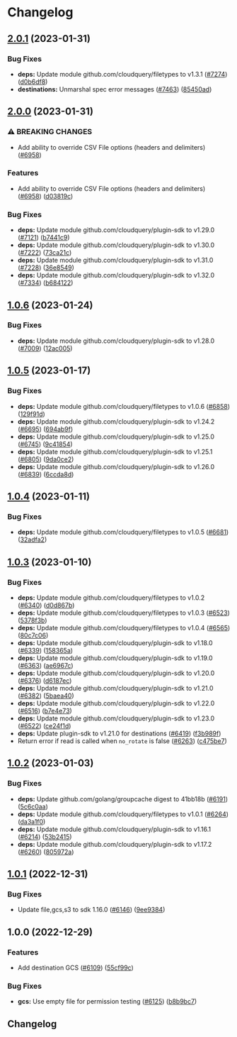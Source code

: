 # Changelog

## [2.0.1](https://github.com/cloudquery/cloudquery/compare/plugins-destination-gcs-v2.0.0...plugins-destination-gcs-v2.0.1) (2023-01-31)


### Bug Fixes

* **deps:** Update module github.com/cloudquery/filetypes to v1.3.1 ([#7274](https://github.com/cloudquery/cloudquery/issues/7274)) ([d0b6df8](https://github.com/cloudquery/cloudquery/commit/d0b6df81915bb4d623f0580516f600144c78340d))
* **destinations:** Unmarshal spec error messages ([#7463](https://github.com/cloudquery/cloudquery/issues/7463)) ([85450ad](https://github.com/cloudquery/cloudquery/commit/85450adcc6a73e230a70ef2f56aff3d93dada185))

## [2.0.0](https://github.com/cloudquery/cloudquery/compare/plugins-destination-gcs-v1.0.6...plugins-destination-gcs-v2.0.0) (2023-01-31)


### ⚠ BREAKING CHANGES

* Add ability to override CSV File options (headers and delimiters) ([#6958](https://github.com/cloudquery/cloudquery/issues/6958))

### Features

* Add ability to override CSV File options (headers and delimiters) ([#6958](https://github.com/cloudquery/cloudquery/issues/6958)) ([d03819c](https://github.com/cloudquery/cloudquery/commit/d03819ce1439e5f0509eb128da5c6ed75acf416b))


### Bug Fixes

* **deps:** Update module github.com/cloudquery/plugin-sdk to v1.29.0 ([#7121](https://github.com/cloudquery/cloudquery/issues/7121)) ([b7441c9](https://github.com/cloudquery/cloudquery/commit/b7441c93c274ae3a6009474a2b28f44a172dd6dc))
* **deps:** Update module github.com/cloudquery/plugin-sdk to v1.30.0 ([#7222](https://github.com/cloudquery/cloudquery/issues/7222)) ([73ca21c](https://github.com/cloudquery/cloudquery/commit/73ca21c4259545f7e949c9d780d8184db475d2ac))
* **deps:** Update module github.com/cloudquery/plugin-sdk to v1.31.0 ([#7228](https://github.com/cloudquery/cloudquery/issues/7228)) ([36e8549](https://github.com/cloudquery/cloudquery/commit/36e8549f722658d909865723630fad1b2821db62))
* **deps:** Update module github.com/cloudquery/plugin-sdk to v1.32.0 ([#7334](https://github.com/cloudquery/cloudquery/issues/7334)) ([b684122](https://github.com/cloudquery/cloudquery/commit/b68412222219f9ca160c0753290709d52de7fcd6))

## [1.0.6](https://github.com/cloudquery/cloudquery/compare/plugins-destination-gcs-v1.0.5...plugins-destination-gcs-v1.0.6) (2023-01-24)


### Bug Fixes

* **deps:** Update module github.com/cloudquery/plugin-sdk to v1.28.0 ([#7009](https://github.com/cloudquery/cloudquery/issues/7009)) ([12ac005](https://github.com/cloudquery/cloudquery/commit/12ac005428a355d06a5939fbe06a82d49533e662))

## [1.0.5](https://github.com/cloudquery/cloudquery/compare/plugins-destination-gcs-v1.0.4...plugins-destination-gcs-v1.0.5) (2023-01-17)


### Bug Fixes

* **deps:** Update module github.com/cloudquery/filetypes to v1.0.6 ([#6858](https://github.com/cloudquery/cloudquery/issues/6858)) ([129f91d](https://github.com/cloudquery/cloudquery/commit/129f91d0a3e05dff5d790887d3b419efde68670c))
* **deps:** Update module github.com/cloudquery/plugin-sdk to v1.24.2 ([#6695](https://github.com/cloudquery/cloudquery/issues/6695)) ([694ab9f](https://github.com/cloudquery/cloudquery/commit/694ab9f3e20473146e3620d7b03bb17eb259d697))
* **deps:** Update module github.com/cloudquery/plugin-sdk to v1.25.0 ([#6745](https://github.com/cloudquery/cloudquery/issues/6745)) ([9c41854](https://github.com/cloudquery/cloudquery/commit/9c418547c3bbff97449765e337182230fb5e40d5))
* **deps:** Update module github.com/cloudquery/plugin-sdk to v1.25.1 ([#6805](https://github.com/cloudquery/cloudquery/issues/6805)) ([9da0ce2](https://github.com/cloudquery/cloudquery/commit/9da0ce283f50410eb9274375ec1d22131a80d937))
* **deps:** Update module github.com/cloudquery/plugin-sdk to v1.26.0 ([#6839](https://github.com/cloudquery/cloudquery/issues/6839)) ([6ccda8d](https://github.com/cloudquery/cloudquery/commit/6ccda8d0bc6e7ce75f4a64a18911e349ccaac277))

## [1.0.4](https://github.com/cloudquery/cloudquery/compare/plugins-destination-gcs-v1.0.3...plugins-destination-gcs-v1.0.4) (2023-01-11)


### Bug Fixes

* **deps:** Update module github.com/cloudquery/filetypes to v1.0.5 ([#6681](https://github.com/cloudquery/cloudquery/issues/6681)) ([32adfa2](https://github.com/cloudquery/cloudquery/commit/32adfa259912f24f555fbb49b45ac697bdb4c9b3))

## [1.0.3](https://github.com/cloudquery/cloudquery/compare/plugins-destination-gcs-v1.0.2...plugins-destination-gcs-v1.0.3) (2023-01-10)


### Bug Fixes

* **deps:** Update module github.com/cloudquery/filetypes to v1.0.2 ([#6340](https://github.com/cloudquery/cloudquery/issues/6340)) ([d0d867b](https://github.com/cloudquery/cloudquery/commit/d0d867b0cd6c8b2968133d62e99b3abc498e9a17))
* **deps:** Update module github.com/cloudquery/filetypes to v1.0.3 ([#6523](https://github.com/cloudquery/cloudquery/issues/6523)) ([5378f3b](https://github.com/cloudquery/cloudquery/commit/5378f3be6d9d0ee3eb899244e1c2800326477a53))
* **deps:** Update module github.com/cloudquery/filetypes to v1.0.4 ([#6565](https://github.com/cloudquery/cloudquery/issues/6565)) ([80c7c06](https://github.com/cloudquery/cloudquery/commit/80c7c069d2d078d2635707dfbb000221d788e354))
* **deps:** Update module github.com/cloudquery/plugin-sdk to v1.18.0 ([#6339](https://github.com/cloudquery/cloudquery/issues/6339)) ([158365a](https://github.com/cloudquery/cloudquery/commit/158365a78dfa4389074f716a0f581f18fedc1080))
* **deps:** Update module github.com/cloudquery/plugin-sdk to v1.19.0 ([#6363](https://github.com/cloudquery/cloudquery/issues/6363)) ([ae6967c](https://github.com/cloudquery/cloudquery/commit/ae6967c22002c554a083f444eb611ac3e6d2698f))
* **deps:** Update module github.com/cloudquery/plugin-sdk to v1.20.0 ([#6376](https://github.com/cloudquery/cloudquery/issues/6376)) ([d6187ec](https://github.com/cloudquery/cloudquery/commit/d6187ec584f13be4fe9362dd393385b19d386113))
* **deps:** Update module github.com/cloudquery/plugin-sdk to v1.21.0 ([#6382](https://github.com/cloudquery/cloudquery/issues/6382)) ([5baea40](https://github.com/cloudquery/cloudquery/commit/5baea40d2aec4e807db839c928be2e037d572bef))
* **deps:** Update module github.com/cloudquery/plugin-sdk to v1.22.0 ([#6516](https://github.com/cloudquery/cloudquery/issues/6516)) ([b7e4e73](https://github.com/cloudquery/cloudquery/commit/b7e4e737a5f4d8f254960426ea8ba555d8f9b944))
* **deps:** Update module github.com/cloudquery/plugin-sdk to v1.23.0 ([#6522](https://github.com/cloudquery/cloudquery/issues/6522)) ([ce24f1d](https://github.com/cloudquery/cloudquery/commit/ce24f1d64394cbb5ab07dcaa4af66c53f77f700f))
* **deps:** Update plugin-sdk to v1.21.0 for destinations ([#6419](https://github.com/cloudquery/cloudquery/issues/6419)) ([f3b989f](https://github.com/cloudquery/cloudquery/commit/f3b989f7cbe335481dc01ad2a56cf7eff48e01d5))
* Return error if read is called when `no_rotate` is false ([#6263](https://github.com/cloudquery/cloudquery/issues/6263)) ([c475be7](https://github.com/cloudquery/cloudquery/commit/c475be71b66c63761dabdecb1f99b65f94e77549))

## [1.0.2](https://github.com/cloudquery/cloudquery/compare/plugins-destination-gcs-v1.0.1...plugins-destination-gcs-v1.0.2) (2023-01-03)


### Bug Fixes

* **deps:** Update github.com/golang/groupcache digest to 41bb18b ([#6191](https://github.com/cloudquery/cloudquery/issues/6191)) ([5c6c0aa](https://github.com/cloudquery/cloudquery/commit/5c6c0aa574b21a27173b52ce6fd294acf8c0ae2d))
* **deps:** Update module github.com/cloudquery/filetypes to v1.0.1 ([#6264](https://github.com/cloudquery/cloudquery/issues/6264)) ([da3a1f0](https://github.com/cloudquery/cloudquery/commit/da3a1f0135370e3086bdaed357588955cb0094e8))
* **deps:** Update module github.com/cloudquery/plugin-sdk to v1.16.1 ([#6214](https://github.com/cloudquery/cloudquery/issues/6214)) ([53b2415](https://github.com/cloudquery/cloudquery/commit/53b241508d7511d4b5fa74cc4262d180c1e6df66))
* **deps:** Update module github.com/cloudquery/plugin-sdk to v1.17.2 ([#6260](https://github.com/cloudquery/cloudquery/issues/6260)) ([805972a](https://github.com/cloudquery/cloudquery/commit/805972aa67ce54e3358501c6b7ee5d85e5f65cac))

## [1.0.1](https://github.com/cloudquery/cloudquery/compare/plugins-destination-gcs-v1.0.0...plugins-destination-gcs-v1.0.1) (2022-12-31)


### Bug Fixes

* Update file,gcs,s3 to sdk 1.16.0 ([#6146](https://github.com/cloudquery/cloudquery/issues/6146)) ([9ee9384](https://github.com/cloudquery/cloudquery/commit/9ee938400d1bc28ac353b0e80f12d9094e348b29))

## 1.0.0 (2022-12-29)


### Features

* Add destination GCS ([#6109](https://github.com/cloudquery/cloudquery/issues/6109)) ([55cf99c](https://github.com/cloudquery/cloudquery/commit/55cf99c9c4c13880a11e9de4351e3f0e85b24091))


### Bug Fixes

* **gcs:** Use empty file for permission testing ([#6125](https://github.com/cloudquery/cloudquery/issues/6125)) ([b8b9bc7](https://github.com/cloudquery/cloudquery/commit/b8b9bc72df098fcf848201d49affdfe8d47c0eb1))

## Changelog
